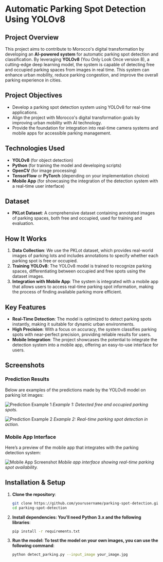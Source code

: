 # **Automatic Parking Spot Detection Using YOLOv8**

## **Project Overview**

This project aims to contribute to Morocco's digital transformation by developing an **AI-powered system** for automatic parking spot detection and classification. By leveraging **YOLOv8** (You Only Look Once version 8), a cutting-edge deep learning model, the system is capable of detecting free and occupied parking spaces from images in real time. This system can enhance urban mobility, reduce parking congestion, and improve the overall parking experience in cities.

## **Project Objectives**
- Develop a parking spot detection system using YOLOv8 for real-time applications.
- Align the project with Morocco's digital transformation goals by improving urban mobility with AI technology.
- Provide the foundation for integration into real-time camera systems and mobile apps for accessible parking management.

## **Technologies Used**
- **YOLOv8** (for object detection)
- **Python** (for training the model and developing scripts)
- **OpenCV** (for image processing)
- **TensorFlow** or **PyTorch** (depending on your implementation choice)
- **Mobile App** (for showcasing the integration of the detection system with a real-time user interface)

## **Dataset**
- **PKLot Dataset**: A comprehensive dataset containing annotated images of parking spaces, both free and occupied, used for training and evaluation.

## **How It Works**
1. **Data Collection**: We use the PKLot dataset, which provides real-world images of parking lots and includes annotations to specify whether each parking spot is free or occupied.
2. **Training YOLOv8**: The YOLOv8 model is trained to recognize parking spaces, differentiating between occupied and free spots using the dataset images.
3. **Integration with Mobile App**: The system is integrated with a mobile app that allows users to access real-time parking spot information, making the process of finding available parking more efficient.

## **Key Features**
- **Real-Time Detection**: The model is optimized to detect parking spots instantly, making it suitable for dynamic urban environments.
- **High Precision**: With a focus on accuracy, the system classifies parking spots with near-perfect precision, providing reliable results for users.
- **Mobile Integration**: The project showcases the potential to integrate the detection system into a mobile app, offering an easy-to-use interface for users.

## **Screenshots**

### **Prediction Results**
Below are examples of the predictions made by the YOLOv8 model on parking lot images:

![Prediction Example 1](path_to_your_prediction_image_1)
*Example 1: Detected free and occupied parking spots.*

![Prediction Example 2](path_to_your_prediction_image_2)
*Example 2: Real-time parking spot detection in action.*

### **Mobile App Interface**
Here’s a preview of the mobile app that integrates with the parking detection system:

![Mobile App Screenshot](path_to_your_mobile_app_image)
*Mobile app interface showing real-time parking spot availability.*

## **Installation & Setup**

1. **Clone the repository**:
   ```bash
   git clone https://github.com/yourusername/parking-spot-detection.git
   cd parking-spot-detection

2. **Install dependencies: You’ll need Python 3.x and the following libraries**:
   ```bash
   pip install -r requirements.txt

3. **Run the model: To test the model on your own images, you can use the following command**:
   ```bash
   python detect_parking.py --input_image your_image.jpg

   
